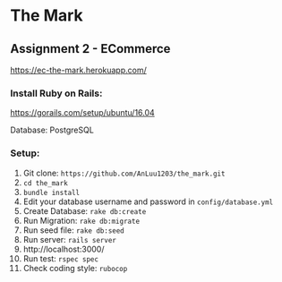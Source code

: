 # The Mark

## Assignment 2 - ECommerce
https://ec-the-mark.herokuapp.com/

### Install Ruby on Rails:
https://gorails.com/setup/ubuntu/16.04

Database: PostgreSQL

### Setup:
1. Git clone:
``` https://github.com/AnLuu1203/the_mark.git ```
2. ```cd the_mark```
3. ```bundle install```
4. Edit your database username and password in ```config/database.yml```
5. Create Database: ```rake db:create```
6. Run Migration: ```rake db:migrate```
7. Run seed file: ```rake db:seed```
8. Run server: ```rails server```
9. http://localhost:3000/ 
10. Run test: ```rspec spec```
11. Check coding style: ```rubocop```
